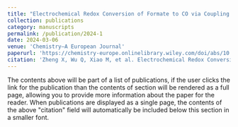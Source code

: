 ```yaml
---
title: "Electrochemical Redox Conversion of Formate to CO via Coupling Fe− Co Layered Double Hydroxides and Au Catalysts"
collection: publications
category: manuscripts
permalink: /publication/2024-1
date: 2024-03-06
venue: 'Chemistry–A European Journal'
paperurl: 'https://chemistry-europe.onlinelibrary.wiley.com/doi/abs/10.1002/chem.202303383'
citation: 'Zheng X, Wu Q, Xiao M, et al. Electrochemical Redox Conversion of Formate to CO via Coupling Fe− Co Layered Double Hydroxides and Au Catalysts[J]. Chemistry–A European Journal, 2024, 30(14): e202303383.'
---
```


The contents above will be part of a list of publications, if the user clicks the link for the publication than the contents of section will be rendered as a full page, allowing you to provide more information about the paper for the reader. When publications are displayed as a single page, the contents of the above "citation" field will automatically be included below this section in a smaller font.